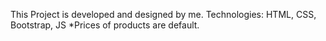This Project is developed and designed by me.
Technologies: HTML, CSS, Bootstrap, JS
\*Prices of products are default.
